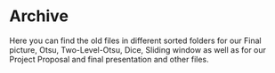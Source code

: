 # Archive

Here you can find the old files in different sorted folders for our Final picture, Otsu, Two-Level-Otsu, Dice, Sliding window as well as for our Project Proposal and final presentation and other files. 
